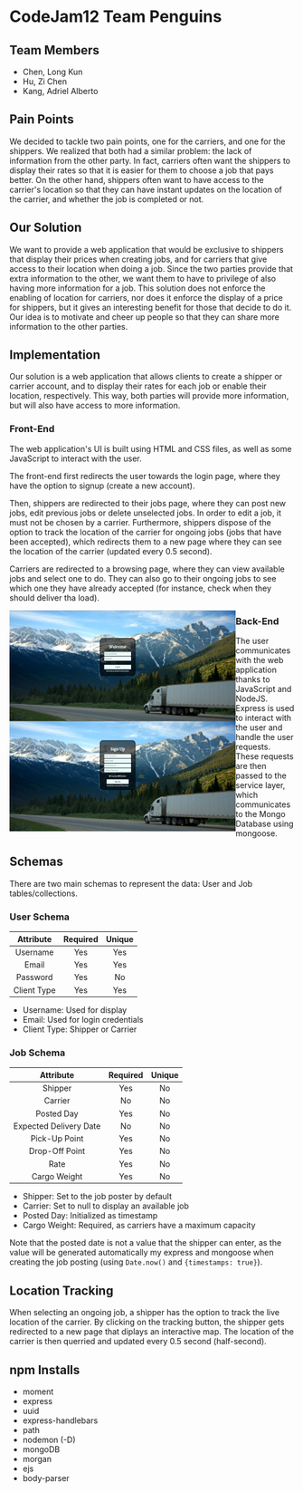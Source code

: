 # CodeJam12 Team Penguins
## Team Members
- Chen, Long Kun
- Hu, Zi Chen
- Kang, Adriel Alberto

## Pain Points
We decided to tackle two pain points, one for the carriers, and one for the shippers. We realized that both had a similar problem: the lack of information from the other party. In fact, carriers often want the shippers to display their rates so that it is easier for them to choose a job that pays better. On the other hand, shippers often want to have access to the carrier's location so that they can have instant updates on the location of the carrier, and whether the job is completed or not.

## Our Solution
We want to provide a web application that would be exclusive to shippers that display their prices when creating jobs, and for carriers that give access to their location when doing a job. Since the two parties provide that extra information to the other, we want them to have to privilege of also having more information for a job. This solution does not enforce the enabling of location for carriers, nor does it enforce the display of a price for shippers, but it gives an interesting benefit for those that decide to do it. Our idea is to motivate and cheer up people so that they can share more information to the other parties.

## Implementation
Our solution is a web application that allows clients to create a shipper or carrier account, and to display their rates for each job or enable their location, respectively. This way, both parties will provide more information, but will also have access to more information.

### Front-End
The web application's UI is built using HTML and CSS files, as well as some JavaScript to interact with the user.

The front-end first redirects the user towards the login page, where they have the option to signup (create a new account).

Then, shippers are redirected to their jobs page, where they can post new jobs, edit previous jobs or delete unselected jobs. In order to edit a job, it must not be chosen by a carrier. Furthermore, shippers dispose of the option to track the location of the carrier for ongoing jobs (jobs that have been accepted), which redirects them to a new page where they can see the location of the carrier (updated every 0.5 second).

Carriers are redirected to a browsing page, where they can view available jobs and select one to do. They can also go to their ongoing jobs to see which one they have already accepted (for instance, check when they should deliver tha load).

<img align="left" width="400" src="src/Load-In_Road/assets/readme_imgs/login.JPG">
<img align="left" width="400" src="src/Load-In_Road/assets/readme_imgs/signup.JPG">

### Back-End
The user communicates with the web application thanks to JavaScript and NodeJS. Express is used to interact with the user and handle the user requests. These requests are then passed to the service layer, which communicates to the Mongo Database using mongoose.

## Schemas
There are two main schemas to represent the data: User and Job tables/collections.

### User Schema

| Attribute | Required | Unique |
| :-: | :-: | :-: |
| Username | Yes | Yes |
| Email | Yes | Yes |
| Password | Yes | No |
| Client Type | Yes | Yes |

- Username: Used for display
- Email: Used for login credentials
- Client Type: Shipper or Carrier

### Job Schema

| Attribute | Required | Unique |
| :-: | :-: | :-: |
| Shipper | Yes | No |
| Carrier | No | No |
| Posted Day | Yes | No |
| Expected Delivery Date | No | No |
| Pick-Up Point | Yes | No |
| Drop-Off Point | Yes | No |
| Rate | Yes | No |
| Cargo Weight | Yes | No |

- Shipper: Set to the job poster by default
- Carrier: Set to null to display an available job
- Posted Day: Initialized as timestamp
- Cargo Weight: Required, as carriers have a maximum capacity

Note that the posted date is not a value that the shipper can enter, as the value will be generated automatically my express and mongoose when creating the job posting (using `Date.now()` and `{timestamps: true}`).

## Location Tracking
When selecting an ongoing job, a shipper has the option to track the live location of the carrier.
By clicking on the tracking button, the shipper gets redirected to a new page that diplays an interactive map. The location of the carrier is then querried and updated every 0.5 second (half-second).

## npm Installs
- moment
- express
- uuid
- express-handlebars
- path
- nodemon (-D)
- mongoDB
- morgan
- ejs
- body-parser
